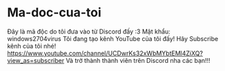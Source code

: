 # Ma-doc-cua-toi
Đây là mã độc do tôi đưa vào từ Discord đấy :3
Mật khẩu: windows2704virus
Tôi đang tạo kênh YouTube của tôi đấy! Hãy Subscribe kênh của tôi nhé! https://www.youtube.com/channel/UCDwrKs32xWbMYbtEMl4ZiXQ?view_as=subscriber
Và trở thành thành viên trên Discord nha các bạn!!! 
